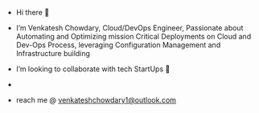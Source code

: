 - Hi there 👋 
- I’m Venkatesh Chowdary, Cloud/DevOps Engineer, Passionate about Automating and Optimizing mission Critical Deployments on Cloud and Dev-Ops Process, leveraging Configuration Management and Infrastructure building

- I’m looking to collaborate with tech StartUps 💞
- 
- reach me @ venkateshchowdary1@outlook.com

<!---
Venkateshchowdry/Venkateshchowdry is a ✨ special ✨ repository because its `README.md` (this file) appears on your GitHub profile.
You can click the Preview link to take a look at your changes.
--->

